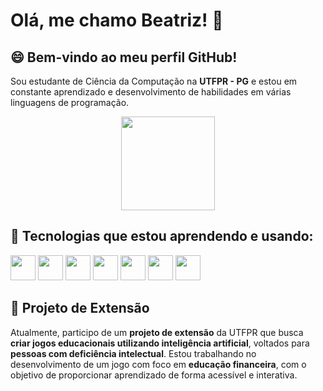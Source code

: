 # Olá, me chamo Beatriz! 👋

## 😄 Bem-vindo ao meu perfil GitHub!

Sou estudante de Ciência da Computação na **UTFPR - PG** e estou em constante aprendizado e desenvolvimento de habilidades em várias linguagens de programação.
<p align="center">
  <img src="https://media.giphy.com/media/JIX9t2j0ZTN9S/giphy.gif" width="150">
</p>

## 🌱 Tecnologias que estou aprendendo e usando:
<!--<p align="center">-->
<img src="https://cdn.jsdelivr.net/gh/devicons/devicon@latest/icons/c/c-line.svg" width="40" height="40"/> <img src="https://cdn.jsdelivr.net/gh/devicons/devicon@latest/icons/csharp/csharp-line.svg" width="40" height="40"/> <img src="https://cdn.jsdelivr.net/gh/devicons/devicon@latest/icons/java/java-original-wordmark.svg" width="40" height="40"/> <img src="https://cdn.jsdelivr.net/gh/devicons/devicon@latest/icons/python/python-original-wordmark.svg" width="40" height="40"/> <img src="https://cdn.jsdelivr.net/gh/devicons/devicon@latest/icons/arduino/arduino-original-wordmark.svg" width="40" height="40"/> <img src="https://cdn.jsdelivr.net/gh/devicons/devicon@latest/icons/html5/html5-plain.svg" width="40" height="40"/> <img src="https://cdn.jsdelivr.net/gh/devicons/devicon@latest/icons/javascript/javascript-plain.svg" width="40" height="40"/>
<!--</p>-->

## 🔭 Projeto de Extensão

Atualmente, participo de um **projeto de extensão** da UTFPR que busca **criar jogos educacionais utilizando inteligência artificial**, voltados para **pessoas com deficiência intelectual**. Estou trabalhando no desenvolvimento de um jogo com foco em **educação financeira**, com o objetivo de proporcionar aprendizado de forma acessível e interativa.
<!--
**BeatrizAlvesSilva/BeatrizAlvesSilva** is a ✨ _special_ ✨ repository because its `README.md` (this file) appears on your GitHub profile.

Here are some ideas to get you started:

- 🔭 I’m currently working on ...
- 🌱 I’m currently learning ...
- 👯 I’m looking to collaborate on ...
- 🤔 I’m looking for help with ...
- 💬 Ask me about ...
- 📫 How to reach me: ...
- 😄 Pronouns: ...
- ⚡ Fun fact: ...
-->
